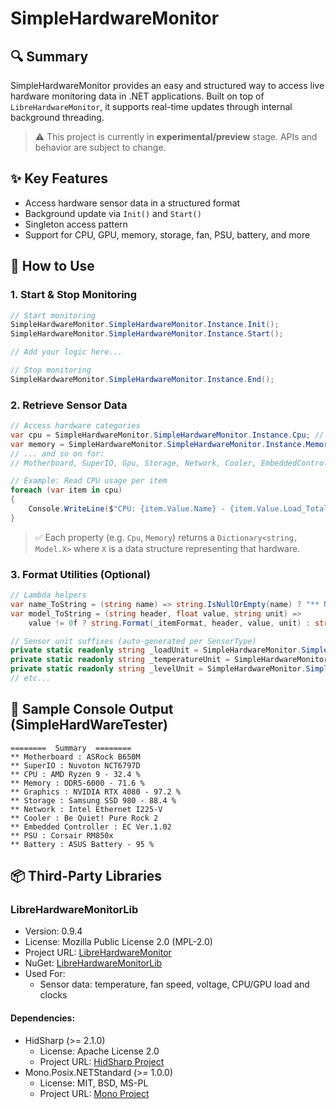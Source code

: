 # SimpleHardwareMonitor

## 🔍 Summary
SimpleHardwareMonitor provides an easy and structured way to access live hardware monitoring data in .NET applications.
Built on top of `LibreHardwareMonitor`, it supports real-time updates through internal background threading.

> ⚠️ This project is currently in **experimental/preview** stage. APIs and behavior are subject to change.


## ✨ Key Features
- Access hardware sensor data in a structured format
- Background update via `Init()` and `Start()`
- Singleton access pattern
- Support for CPU, GPU, memory, storage, fan, PSU, battery, and more


## 🚀 How to Use

### 1. Start & Stop Monitoring
```csharp
// Start monitoring
SimpleHardwareMonitor.SimpleHardwareMonitor.Instance.Init();
SimpleHardwareMonitor.SimpleHardwareMonitor.Instance.Start();

// Add your logic here...

// Stop monitoring
SimpleHardwareMonitor.SimpleHardwareMonitor.Instance.End();
```

### 2. Retrieve Sensor Data
```csharp
// Access hardware categories
var cpu = SimpleHardwareMonitor.SimpleHardwareMonitor.Instance.Cpu; // Dictionary<string, Model.Cpu>
var memory = SimpleHardwareMonitor.SimpleHardwareMonitor.Instance.Memory; // Dictionary<string, Model.Memory>
// ... and so on for:
// Motherboard, SuperIO, Gpu, Storage, Network, Cooler, EmbeddedController, Psu, Battery

// Example: Read CPU usage per item
foreach (var item in cpu)
{
    Console.WriteLine($"CPU: {item.Value.Name} - {item.Value.Load_Total:F1}%");
}
```

> ✅ Each property (e.g. `Cpu`, `Memory`) returns a `Dictionary<string, Model.X>` where `X` is a data structure representing that hardware.


### 3. Format Utilities (Optional)
```csharp
// Lambda helpers
var name_ToString = (string name) => string.IsNullOrEmpty(name) ? "** Name : N/A" : $"** Name : {name}";
var model_ToString = (string header, float value, string unit) =>
    value != 0f ? string.Format(_itemFormat, header, value, unit) : string.Format(_itemFormat, header, "N/A", unit);

// Sensor unit suffixes (auto-generated per SensorType)
private static readonly string _loadUnit = SimpleHardwareMonitor.SimpleHardwareMonitor.SenserTypeToUnitString(SensorType.Load);
private static readonly string _temperatureUnit = SimpleHardwareMonitor.SimpleHardwareMonitor.SenserTypeToUnitString(SensorType.Temperature);
private static readonly string _levelUnit = SimpleHardwareMonitor.SimpleHardwareMonitor.SenserTypeToUnitString(SensorType.Level);
// etc...
```

## 🧪 Sample Console Output (SimpleHardWareTester)
```text
========  Summary  ========
** Motherboard : ASRock B650M
** SuperIO : Nuvoton NCT6797D
** CPU : AMD Ryzen 9 - 32.4 %
** Memory : DDR5-6000 - 71.6 %
** Graphics : NVIDIA RTX 4080 - 97.2 %
** Storage : Samsung SSD 980 - 88.4 %
** Network : Intel Ethernet I225-V
** Cooler : Be Quiet! Pure Rock 2
** Embedded Controller : EC Ver.1.02
** PSU : Corsair RM850x
** Battery : ASUS Battery - 95 %
```


## 📦 Third-Party Libraries

### LibreHardwareMonitorLib
- Version: 0.9.4
- License: Mozilla Public License 2.0 (MPL-2.0)
- Project URL: [LibreHardwareMonitor](https://github.com/LibreHardwareMonitor/LibreHardwareMonitor)
- NuGet: [LibreHardwareMonitorLib](https://www.nuget.org/packages/LibreHardwareMonitorLib)
- Used For:
  - Sensor data: temperature, fan speed, voltage, CPU/GPU load and clocks

#### Dependencies:
- HidSharp (>= 2.1.0)
  - License: Apache License 2.0
  - Project URL: [HidSharp Project](http://www.zer7.com/software/hidsharp)
- Mono.Posix.NETStandard (>= 1.0.0)
  - License: MIT, BSD, MS-PL
  - Project URL: [Mono Project](https://github.com/mono/mono)